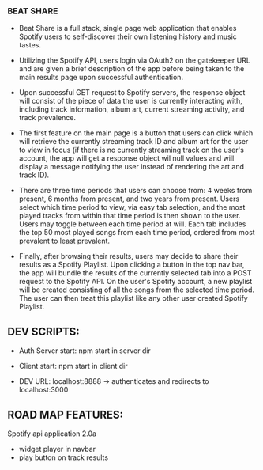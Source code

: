 ### BEAT SHARE 

 - Beat Share is a full stack, single page web application that enables Spotify users to self-discover their own listening history and music tastes.  

 - Utilizing the Spotify API, users login via OAuth2 on the gatekeeper URL and are given a brief description of the app before being taken to the main results page upon successful authentication.

 - Upon successful GET request to Spotify servers, the response object will consist of the piece of data the user is currently interacting with, including track information, album art, current streaming activity, and track prevalence.

 - The first feature on the main page is a button that users can click which will retrieve the currently streaming track ID and album art for the user to view in focus (if there is no currently streaming track on the user's account, the app will get a response object wil null values and will display a message notifying the user instead of rendering the art and track ID).

 - There are three time periods that users can choose from: 4 weeks from present, 6 months from present, and two years from present.  Users select which time period to view, via easy tab selection, and the most played tracks from within that time period is then shown to the user.  Users may toggle between each time period at will.  Each tab includes the top 50 most played songs from each time period, ordered from most prevalent to least prevalent. 

 - Finally, after browsing their results, users may decide to share their results as a Spotify Playlist.  Upon clicking a button in the top nav bar, the app will bundle the results of the currently selected tab into a POST request to the Spotify API.  On the user's Spotify account, a new playlist will be created consisting of all the songs from the selected time period.  The user can then treat this playlist like any other user created Spotify Playlist.   

## DEV SCRIPTS:

- Auth Server start: npm start in server dir

- Client start: npm start in client dir

- DEV URL: localhost:8888 -> authenticates and redirects to localhost:3000

## ROAD MAP FEATURES:
Spotify api application 2.0a
 - widget player in navbar 
 - play button on track results